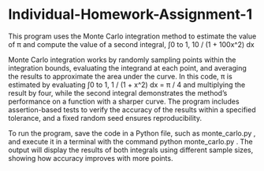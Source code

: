 # Individual-Homework-Assignment-1
This program uses the Monte Carlo integration method to estimate the value of π and compute the value of a second integral, ∫0 to 1,  10 / (1 + 100x^2) dx

Monte Carlo integration works by randomly sampling points within the integration bounds, evaluating the integrand at each point, and averaging the results to approximate the area under the curve. In this code, π is estimated by evaluating ∫0 to 1,  1 / (1 + x^2) dx = π / 4  and multiplying the result by four, while the second integral demonstrates the method’s performance on a function with a sharper curve. The program includes assertion-based tests to verify the accuracy of the results within a specified tolerance, and a fixed random seed ensures reproducibility. 

To run the program, save the code in a Python file, such as monte_carlo.py , and execute it in a terminal with the command python monte_carlo.py . The output will display the results of both integrals using different sample sizes, showing how accuracy improves with more points.

